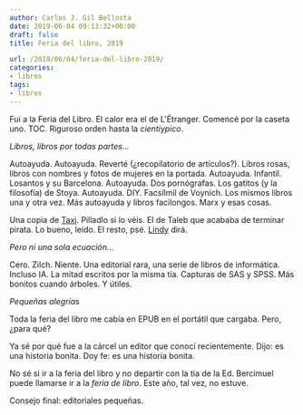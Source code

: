 ```yaml
---
author: Carlos J. Gil Bellosta
date: 2019-06-04 09:13:32+00:00
draft: false
title: Feria del libro, 2019

url: /2019/06/04/feria-del-libro-2019/
categories:
- libros
tags:
- libros
---
```



Fui a la Feria del Libro. El calor era el de L'Étranger. Comencé por la caseta uno. TOC. Riguroso orden hasta la _cientiypico_.


_Libros, libros por todas partes..._

Autoayuda. Autoayuda. Reverté (¿recopilatorio de artículos?). Libros rosas, libros con nombres y fotos de mujeres en la portada. Autoayuda. Infantil. Losantos y su Barcelona. Autoayuda. Dos pornógrafas. Los gatitos (y la filosofía) de Stoya. Autoayuda. DIY. Facsílmil de Voynich. Los mismos libros una y otra vez. Más autoayuda y libros facilongos. Marx y esas cosas.

Una copia de [Taxi](https://es.wikipedia.org/wiki/Taxi_(novela)). Pilladlo si lo véis. El de Taleb que acababa de terminar pirata. Lo bueno, leído. El resto, psé. [Lindy](https://en.wikipedia.org/wiki/Lindy_effect) dirá.

_Pero ni una sola ecuación..._

Cero. Zilch. Niente. Una editorial rara, una serie de libros de informática. Incluso IA. La mitad escritos por la misma tía. Capturas de SAS y SPSS. Más bonitos cuando árboles. Y útiles.

_Pequeñas alegrías_

Toda la feria del libro me cabía en EPUB en el portátil que cargaba. Pero, ¿para qué?

Ya sé por qué fue a la cárcel un editor que conocí recientemente. Dijo: es una historia bonita. Doy fe: es una historia bonita.

No sé si ir a la feria del libro y no departir con la tía de la Ed. Bercimuel puede llamarse ir a la _feria de libro_. Este año, tal vez, no estuve.

Consejo final: editoriales pequeñas.



